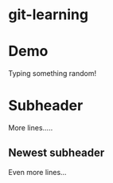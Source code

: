 # git-learning
# Demo

Typing something random!

# Subheader

More lines.....

## Newest subheader

Even more lines...
